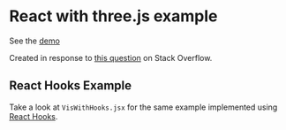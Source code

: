 # React with three.js example

See the [demo](https://webseed.github.io/react-with-threejs-example/)

Created in response to [this question](https://stackoverflow.com/questions/41248287/how-to-connect-threejs-to-react) on Stack Overflow.

## React Hooks Example

Take a look at `VisWithHooks.jsx` for the same example implemented using [React Hooks](https://reactjs.org/docs/hooks-overview.html).
